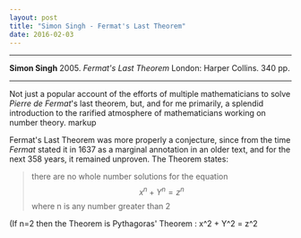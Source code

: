 ```yaml
---
layout: post
title: "Simon Singh - Fermat's Last Theorem"
date: 2016-02-03
---
```



***
<b>Simon Singh</b> 2005. _Fermat's Last Theorem_ London: Harper Collins. 340 pp.

***

Not just a popular account of the efforts of multiple mathematicians to solve *Pierre de Fermat*'s last theorem, but, and for me primarily, a splendid introduction to the rarified atmosphere of mathematicians working on number theory. markup

Fermat's Last Theorem was more properly a conjecture, since from the time *Fermat* stated it in 1637 as a marginal annotation in an older text, and for the next 358 years, it remained unproven.  The Theorem states:

>there are no whole number solutions for the equation 
$$ x^n + Y^n = z^n $$ 
where n is any number greater than 2

(If n=2 then the Theorem is Pythagoras' Theorem : x^2 + Y^2 = z^2
